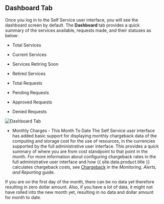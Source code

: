 ## Dashboard Tab

Once you log in to the Self Service user interface, you will see the
dashboard screen by default. The **Dashboard** tab provides a quick
summary of the services available, requests made, and their statuses as
below:

  - Total Services

  - Current Services

  - Services Retiring Soon

  - Retired Services

  - Total Requests

  - Pending Requests

  - Approved Requests

  - Denied Requests

![Dashboard Tab](../images/sui-dashboard.png)

  - Monthly Charges - This Month To Date
    The Self Service user interface has added basic support for
    displaying monthly chargeback data of the computing and storage cost
    for the use of resources, in the currencies supported by the full
    administrative user interface. This provides a quick summary of
    where you are from cost standpoint to that point in the month. For
    more information about configuring chargeback rates in the full
    administrative user interface and how {{ site.data.product.title }} calculates
    chargeback costs, see
    [Chargeback](../monitoring_alerts_and_reporting/index.html#chargeback)
    in the *Monitoring, Alerts, and Reporting* guide.

<div class="note">

If you are on the first day of the month, there can be no data yet
therefore resulting in zero dollar amount. Also, if you have a lot of
data, it might not have rolled into the new month yet, resulting in no
data and dollar amount for month to date.

</div>
